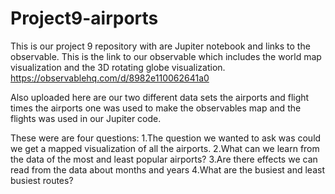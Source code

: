 # Project9-airports
This is our project 9 repository with are Jupiter notebook and links to the observable.
This is the link to our observable which includes the world map visualization and the 3D rotating globe visualization.
https://observablehq.com/d/8982e110062641a0

Also uploaded here are our two different data sets the airports and flight times the airports one was used to make the observables map and the flights was used in our Jupiter code.

These were are four questions:
1.The question we wanted to ask was could we get a mapped visualization of all the airports.
2.What can we learn from the data of the most and least popular airports?
3.Are there effects we can read from the data about months and years 
4.What are the busiest and least busiest routes?

